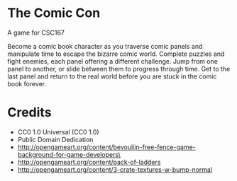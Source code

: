 # The Comic Con

A game for CSC167

Become a comic book character as you traverse comic panels and manipulate time to escape the bizarre comic world. Complete puzzles and fight enemies, each panel offering a different challenge. Jump from one panel to another, or slide between them to progress through time. Get to the last panel and return to the real world before you are stuck in the comic book forever.


# Credits
* CC0 1.0 Universal (CC0 1.0) 
* Public Domain Dedication
* http://opengameart.org/content/bevouliin-free-fence-game-background-for-game-developers\
* http://opengameart.org/content/pack-of-ladders
* http://opengameart.org/content/3-crate-textures-w-bump-normal
